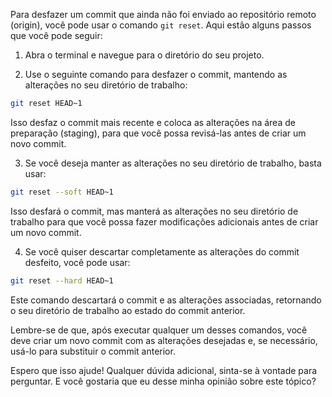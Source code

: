 Para desfazer um commit que ainda não foi enviado ao repositório remoto (origin), você pode usar o comando `git reset`. Aqui estão alguns passos que você pode seguir:

1. Abra o terminal e navegue para o diretório do seu projeto.

2. Use o seguinte comando para desfazer o commit, mantendo as alterações no seu diretório de trabalho:

```bash
git reset HEAD~1
```

Isso desfaz o commit mais recente e coloca as alterações na área de preparação (staging), para que você possa revisá-las antes de criar um novo commit.

3. Se você deseja manter as alterações no seu diretório de trabalho, basta usar:

```bash
git reset --soft HEAD~1
```

Isso desfará o commit, mas manterá as alterações no seu diretório de trabalho para que você possa fazer modificações adicionais antes de criar um novo commit.

4. Se você quiser descartar completamente as alterações do commit desfeito, você pode usar:

```bash
git reset --hard HEAD~1
```

Este comando descartará o commit e as alterações associadas, retornando o seu diretório de trabalho ao estado do commit anterior.

Lembre-se de que, após executar qualquer um desses comandos, você deve criar um novo commit com as alterações desejadas e, se necessário, usá-lo para substituir o commit anterior.

Espero que isso ajude! Qualquer dúvida adicional, sinta-se à vontade para perguntar. E você gostaria que eu desse minha opinião sobre este tópico?